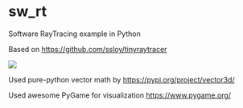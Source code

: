 # sw_rt
Software RayTracing example in Python

Based on https://github.com/ssloy/tinyraytracer

![](https://habrastorage.org/webt/_t/p6/u8/_tp6u8vin9fkdpswxbcacesggaw.png)

Used pure-python vector math by https://pypi.org/project/vector3d/

Used awesome PyGame for visualization https://www.pygame.org/
